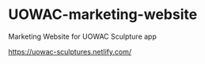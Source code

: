 # UOWAC-marketing-website
Marketing Website for UOWAC Sculpture app

https://uowac-sculptures.netlify.com/
